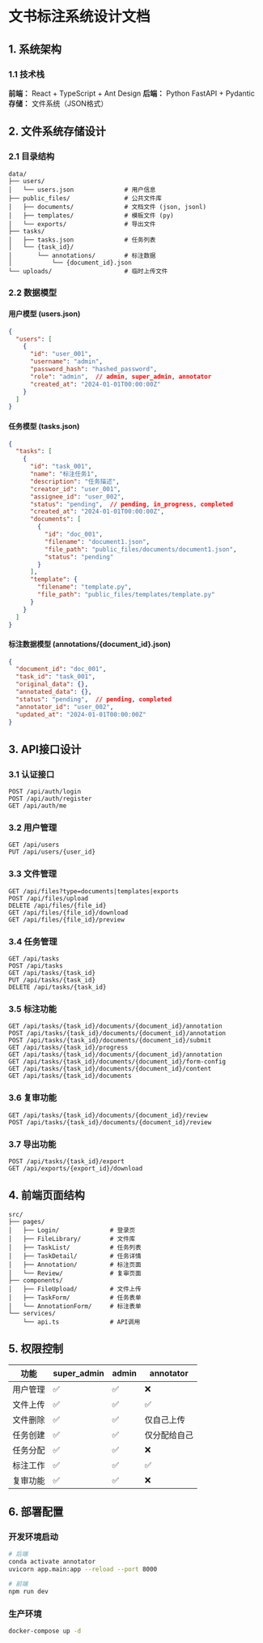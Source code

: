 # 文书标注系统设计文档

## 1. 系统架构

### 1.1 技术栈
**前端：** React + TypeScript + Ant Design
**后端：** Python FastAPI + Pydantic
**存储：** 文件系统（JSON格式）

## 2. 文件系统存储设计

### 2.1 目录结构
```
data/
├── users/
│   └── users.json              # 用户信息
├── public_files/               # 公共文件库
│   ├── documents/              # 文档文件 (json, jsonl)
│   ├── templates/              # 模板文件 (py)
│   └── exports/                # 导出文件
├── tasks/
│   ├── tasks.json              # 任务列表
│   └── {task_id}/
│       └── annotations/        # 标注数据
│           └── {document_id}.json
└── uploads/                    # 临时上传文件
```

### 2.2 数据模型

#### 用户模型 (users.json)
```json
{
  "users": [
    {
      "id": "user_001",
      "username": "admin",
      "password_hash": "hashed_password",
      "role": "admin",  // admin, super_admin, annotator
      "created_at": "2024-01-01T00:00:00Z"
    }
  ]
}
```

#### 任务模型 (tasks.json)
```json
{
  "tasks": [
    {
      "id": "task_001",
      "name": "标注任务1",
      "description": "任务描述",
      "creator_id": "user_001",
      "assignee_id": "user_002",
      "status": "pending",  // pending, in_progress, completed
      "created_at": "2024-01-01T00:00:00Z",
      "documents": [
        {
          "id": "doc_001",
          "filename": "document1.json",
          "file_path": "public_files/documents/document1.json",
          "status": "pending"
        }
      ],
      "template": {
        "filename": "template.py",
        "file_path": "public_files/templates/template.py"
      }
    }
  ]
}
```

#### 标注数据模型 (annotations/{document_id}.json)
```json
{
  "document_id": "doc_001",
  "task_id": "task_001",
  "original_data": {},
  "annotated_data": {},
  "status": "pending",  // pending, completed
  "annotator_id": "user_002",
  "updated_at": "2024-01-01T00:00:00Z"
}
```

## 3. API接口设计

### 3.1 认证接口
```
POST /api/auth/login
POST /api/auth/register
GET /api/auth/me
```

### 3.2 用户管理
```
GET /api/users
PUT /api/users/{user_id}
```

### 3.3 文件管理
```
GET /api/files?type=documents|templates|exports
POST /api/files/upload
DELETE /api/files/{file_id}
GET /api/files/{file_id}/download
GET /api/files/{file_id}/preview
```

### 3.4 任务管理
```
GET /api/tasks
POST /api/tasks
GET /api/tasks/{task_id}
PUT /api/tasks/{task_id}
DELETE /api/tasks/{task_id}
```

### 3.5 标注功能
```
GET /api/tasks/{task_id}/documents/{document_id}/annotation
POST /api/tasks/{task_id}/documents/{document_id}/annotation
POST /api/tasks/{task_id}/documents/{document_id}/submit
GET /api/tasks/{task_id}/progress
GET /api/tasks/{task_id}/documents/{document_id}/annotation
GET /api/tasks/{task_id}/documents/{document_id}/form-config
GET /api/tasks/{task_id}/documents/{document_id}/content
GET /api/tasks/{task_id}/documents
```

### 3.6 复审功能
```
GET /api/tasks/{task_id}/documents/{document_id}/review
POST /api/tasks/{task_id}/documents/{document_id}/review
```

### 3.7 导出功能
```
POST /api/tasks/{task_id}/export
GET /api/exports/{export_id}/download
```

## 4. 前端页面结构

```
src/
├── pages/
│   ├── Login/              # 登录页
│   ├── FileLibrary/        # 文件库
│   ├── TaskList/           # 任务列表
│   ├── TaskDetail/         # 任务详情
│   ├── Annotation/         # 标注页面
│   └── Review/             # 复审页面
├── components/
│   ├── FileUpload/         # 文件上传
│   ├── TaskForm/           # 任务表单
│   └── AnnotationForm/     # 标注表单
└── services/
    └── api.ts              # API调用
```

## 5. 权限控制

| 功能 | super_admin | admin | annotator |
|------|-------------|-------|-----------|
| 用户管理 | ✅ | ✅ | ❌ |
| 文件上传 | ✅ | ✅ | ✅ |
| 文件删除 | ✅ | ✅ | 仅自己上传 |
| 任务创建 | ✅ | ✅ | 仅分配给自己 |
| 任务分配 | ✅ | ✅ | ❌ |
| 标注工作 | ✅ | ✅ | ✅ |
| 复审功能 | ✅ | ✅ | ❌ |

## 6. 部署配置

### 开发环境启动
```bash
# 后端
conda activate annotator
uvicorn app.main:app --reload --port 8000

# 前端
npm run dev
```

### 生产环境
```bash
docker-compose up -d
``` 
